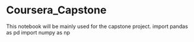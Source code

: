 # Coursera_Capstone
This notebook will be mainly used for the capstone project.
import pandas as pd
import numpy as np
